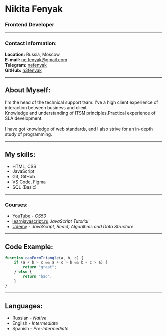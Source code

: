 # Nikita Fenyak
### Frontend Developer

---

### Contact information:

**Location:** Russia, Moscow<br>
**E-mail:** ne.fenyak@gmail.com<br>
**Telegram:** [nefenyak](https://t.me/nefenyak)<br>
**GitHub:** [n3fenyak](https://github.com/n3fenyak)<br>

---

## About Myself:

I'm the head of the technical support team. I've a high client experience of interaction between business and client.\
Knowledge and understanding of ITSM principles.Practical experience of SLA development.\
\
I have got knowledge of web standards, and I also strive for an in-depth study of programming.

---

## My skills:

- HTML, CSS
- JavaScript
- Git, GitHub
- VS Code, Figma
- SQL (Basic)

---

### Courses:

- [YouTube](https://www.youtube.com/) - _CS50_ <br>
- [learnjavascript.ru](https://learn.javascript.ru/) _JavaScript Tutorial_ <br>
- [Udemy](https://www.udemy.com/) - _JavaScript, React, Algorithms and Data Structure_ <br>

---

## Code Example:

```javascript
function canFormTriangle(a, b, c) {
    if (a + b > c && a + c > b && b + c > a) {
        return "great";
    } else {
        return "bad";
    }
}
```

---

## Languages:

- Russian - _Native_
- English - _Intermediate_
- Spanish - _Pre-Intermediate_


